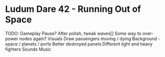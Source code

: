 Ludum Dare 42 - Running Out of Space
============================

TODO:
  Gameplay
    Pause?
    After polish, tweak waves[]
    Some way to over-power nodes again?
  Visuals
    Draw passengers moving / dying
    Background - space / planets / ports
    Better destroyed panels
    Different light and heavy fighters
  Sounds
  Music
